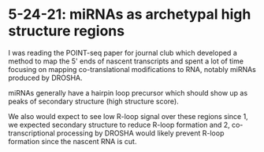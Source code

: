 # 5-24-21: miRNAs as archetypal high structure regions

I was reading the POINT-seq paper for journal club which developed a method to
map the 5' ends of nascent transcripts and spent a lot of time focusing on
mapping co-translational modifications to RNA, notably miRNAs produced by 
DROSHA. 

miRNAs generally have a hairpin loop precursor which should show up as
peaks of secondary structure (high structure score). 

We also would expect to see low R-loop signal over these regions since 
1, we expected secondary structure to reduce R-loop formation and 2,
co-transcriptional processing by DROSHA would likely prevent R-loop formation
since the nascent RNA is cut.